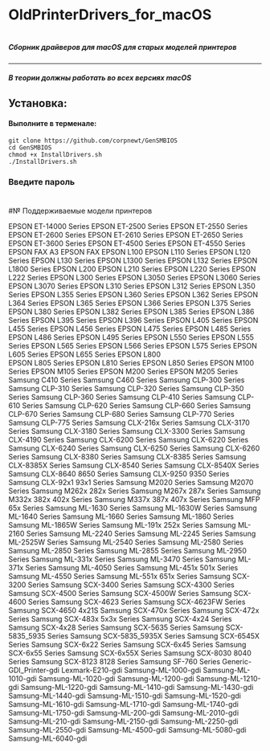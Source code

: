 # OldPrinterDrivers_for_macOS
#
##### Сборник драйверов для macOS для старых моделей принтеров
***
##### В теории должны работать во всех версиях macOS
## Установка:
#### Выполните в терменале:
    git clone https://github.com/corpnewt/GenSMBIOS
    cd GenSMBIOS
    chmod +x InstallDrivers.sh
    ./InstallDrivers.sh
### Введите пароль
# 
#№ Поддерживаемые модели принтеров

EPSON ET-14000 Series
EPSON ET-2500 Series
EPSON ET-2550 Series
EPSON ET-2600 Series
EPSON ET-2610 Series
EPSON ET-2650 Series
EPSON ET-3600 Series
EPSON ET-4500 Series
EPSON ET-4550 Series
EPSON FAX A3
EPSON FAX
EPSON L100
EPSON L110 Series
EPSON L120 Series
EPSON L130 Series
EPSON L1300 Series
EPSON L132 Series
EPSON L1800 Series
EPSON L200
EPSON L210 Series
EPSON L220 Series
EPSON L222 Series
EPSON L300 Series
EPSON L3050 Series
EPSON L3060 Series
EPSON L3070 Series
EPSON L310 Series
EPSON L312 Series
EPSON L350 Series
EPSON L355 Series
EPSON L360 Series
EPSON L362 Series
EPSON L364 Series
EPSON L365 Series
EPSON L366 Series
EPSON L375 Series
EPSON L380 Series
EPSON L382 Series
EPSON L385 Series
EPSON L386 Series
EPSON L395 Series
EPSON L396 Series
EPSON L405 Series
EPSON L455 Series
EPSON L456 Series
EPSON L475 Series
EPSON L485 Series
EPSON L486 Series
EPSON L495 Series
EPSON L550 Series
EPSON L555 Series
EPSON L565 Series
EPSON L566 Series
EPSON L575 Series
EPSON L605 Series
EPSON L655 Series
EPSON L800    
EPSON L805 Series
EPSON L810 Series
EPSON L850 Series
EPSON M100 Series
EPSON M105 Series
EPSON M200 Series
EPSON M205 Series
Samsung C410 Series
Samsung C460 Series
Samsung CLP-300 Series
Samsung CLP-310 Series
Samsung CLP-320 Series
Samsung CLP-350 Series
Samsung CLP-360 Series
Samsung CLP-410 Series
Samsung CLP-610 Series
Samsung CLP-620 Series
Samsung CLP-660 Series
Samsung CLP-670 Series
Samsung CLP-680 Series
Samsung CLP-770 Series
Samsung CLP-775 Series
Samsung CLX-216x Series
Samsung CLX-3170 Series
Samsung CLX-3180 Series
Samsung CLX-3300 Series
Samsung CLX-4190 Series
Samsung CLX-6200 Series
Samsung CLX-6220 Series
Samsung CLX-6240 Series
Samsung CLX-6250 Series
Samsung CLX-6260 Series
Samsung CLX-8380 Series
Samsung CLX-8385 Series
Samsung CLX-8385X Series
Samsung CLX-8540 Series
Samsung CLX-8540X Series
Samsung CLX-8640 8650 Series
Samsung CLX-9250 9350 Series
Samsung CLX-92x1 93x1 Series
Samsung M2020 Series
Samsung M2070 Series
Samsung M262x 282x Series
Samsung M267x 287x Series
Samsung M332x 382x 402x Series
Samsung M337x 387x 407x Series
Samsung MFP 65x Series
Samsung ML-1630 Series
Samsung ML-1630W Series
Samsung ML-1640 Series
Samsung ML-1660 Series
Samsung ML-1860 Series
Samsung ML-1865W Series
Samsung ML-191x 252x Series
Samsung ML-2160 Series
Samsung ML-2240 Series
Samsung ML-2245 Series
Samsung ML-2525W Series
Samsung ML-2540 Series
Samsung ML-2580 Series
Samsung ML-2850 Series
Samsung ML-2855 Series
Samsung ML-2950 Series
Samsung ML-331x Series
Samsung ML-3470 Series
Samsung ML-371x Series
Samsung ML-4050 Series
Samsung ML-451x 501x Series
Samsung ML-4550 Series
Samsung ML-551x 651x Series
Samsung SCX-3200 Series
Samsung SCX-3400 Series
Samsung SCX-4300 Series
Samsung SCX-4500 Series
Samsung SCX-4500W Series
Samsung SCX-4600 Series
Samsung SCX-4623 Series
Samsung SCX-4623FW Series
Samsung SCX-4650 4x21S
Samsung SCX-470x Series
Samsung SCX-472x Series
Samsung SCX-483x 5x3x Series
Samsung SCX-4x24 Series
Samsung SCX-4x28 Series
Samsung SCX-5635 Series
Samsung SCX-5835_5935 Series
Samsung SCX-5835_5935X Series
Samsung SCX-6545X Series
Samsung SCX-6x22 Series
Samsung SCX-6x45 Series
Samsung SCX-6x55 Series
Samsung SCX-6x55X Series
Samsung SCX-8030 8040 Series
Samsung SCX-8123 8128 Series
Samsung SF-760 Series
Generic-GDI_Printer-gdi
Lexmark-E210-gdi
Samsung-ML-1000-gdi
Samsung-ML-1010-gdi
Samsung-ML-1020-gdi
Samsung-ML-1200-gdi
Samsung-ML-1210-gdi
Samsung-ML-1220-gdi
Samsung-ML-1410-gdi
Samsung-ML-1430-gdi
Samsung-ML-1440-gdi
Samsung-ML-1510-gdi
Samsung-ML-1520-gdi
Samsung-ML-1610-gdi
Samsung-ML-1710-gdi
Samsung-ML-1740-gdi
Samsung-ML-1750-gdi
Samsung-ML-200-gdi
Samsung-ML-2010-gdi
Samsung-ML-210-gdi
Samsung-ML-2150-gdi
Samsung-ML-2250-gdi
Samsung-ML-2550-gdi
Samsung-ML-4500-gdi
Samsung-ML-5080-gdi
Samsung-ML-6040-gdi
